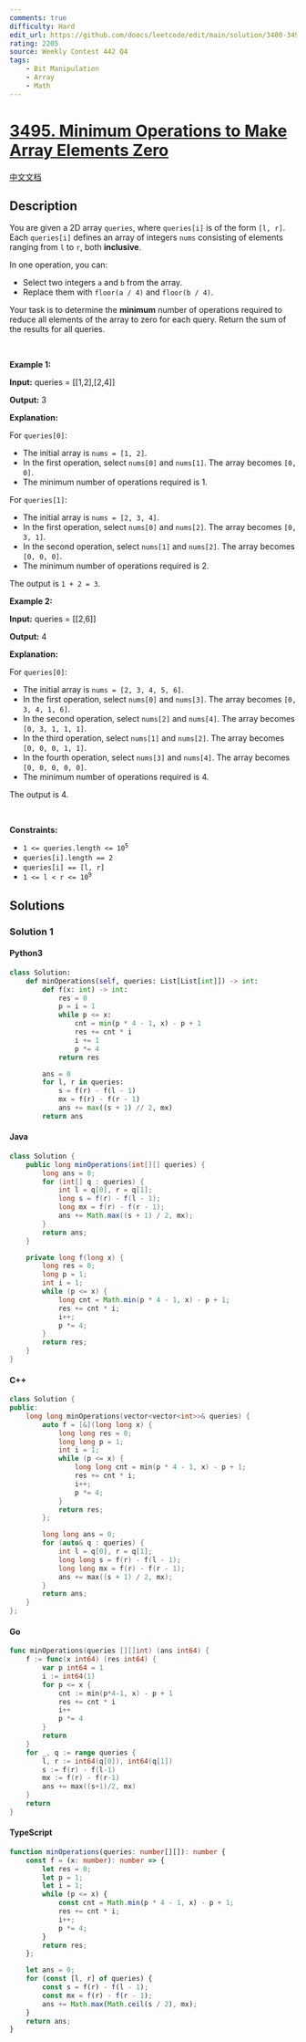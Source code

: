 ```yaml
---
comments: true
difficulty: Hard
edit_url: https://github.com/doocs/leetcode/edit/main/solution/3400-3499/3495.Minimum%20Operations%20to%20Make%20Array%20Elements%20Zero/README_EN.md
rating: 2205
source: Weekly Contest 442 Q4
tags:
    - Bit Manipulation
    - Array
    - Math
---
```


<!-- problem:start -->

# [3495. Minimum Operations to Make Array Elements Zero](https://leetcode.com/problems/minimum-operations-to-make-array-elements-zero)

[中文文档](/solution/3400-3499/3495.Minimum%20Operations%20to%20Make%20Array%20Elements%20Zero/README.md)

## Description

<!-- description:start -->

<p>You are given a 2D array <code>queries</code>, where <code>queries[i]</code> is of the form <code>[l, r]</code>. Each <code>queries[i]</code> defines an array of integers <code>nums</code> consisting of elements ranging from <code>l</code> to <code>r</code>, both <strong>inclusive</strong>.</p>

<p>In one operation, you can:</p>

<ul>
	<li>Select two integers <code>a</code> and <code>b</code> from the array.</li>
	<li>Replace them with <code>floor(a / 4)</code> and <code>floor(b / 4)</code>.</li>
</ul>

<p>Your task is to determine the <strong>minimum</strong> number of operations required to reduce all elements of the array to zero for each query. Return the sum of the results for all queries.</p>

<p>&nbsp;</p>
<p><strong class="example">Example 1:</strong></p>

<div class="example-block">
<p><strong>Input:</strong> <span class="example-io">queries = [[1,2],[2,4]]</span></p>

<p><strong>Output:</strong> <span class="example-io">3</span></p>

<p><strong>Explanation:</strong></p>

<p>For <code>queries[0]</code>:</p>

<ul>
	<li>The initial array is <code>nums = [1, 2]</code>.</li>
	<li>In the first operation, select <code>nums[0]</code> and <code>nums[1]</code>. The array becomes <code>[0, 0]</code>.</li>
	<li>The minimum number of operations required is 1.</li>
</ul>

<p>For <code>queries[1]</code>:</p>

<ul>
	<li>The initial array is <code>nums = [2, 3, 4]</code>.</li>
	<li>In the first operation, select <code>nums[0]</code> and <code>nums[2]</code>. The array becomes <code>[0, 3, 1]</code>.</li>
	<li>In the second operation, select <code>nums[1]</code> and <code>nums[2]</code>. The array becomes <code>[0, 0, 0]</code>.</li>
	<li>The minimum number of operations required is 2.</li>
</ul>

<p>The output is <code>1 + 2 = 3</code>.</p>
</div>

<p><strong class="example">Example 2:</strong></p>

<div class="example-block">
<p><strong>Input:</strong> <span class="example-io">queries = [[2,6]]</span></p>

<p><strong>Output:</strong> <span class="example-io">4</span></p>

<p><strong>Explanation:</strong></p>

<p>For <code>queries[0]</code>:</p>

<ul>
	<li>The initial array is <code>nums = [2, 3, 4, 5, 6]</code>.</li>
	<li>In the first operation, select <code>nums[0]</code> and <code>nums[3]</code>. The array becomes <code>[0, 3, 4, 1, 6]</code>.</li>
	<li>In the second operation, select <code>nums[2]</code> and <code>nums[4]</code>. The array becomes <code>[0, 3, 1, 1, 1]</code>.</li>
	<li>In the third operation, select <code>nums[1]</code> and <code>nums[2]</code>. The array becomes <code>[0, 0, 0, 1, 1]</code>.</li>
	<li>In the fourth operation, select <code>nums[3]</code> and <code>nums[4]</code>. The array becomes <code>[0, 0, 0, 0, 0]</code>.</li>
	<li>The minimum number of operations required is 4.</li>
</ul>

<p>The output is 4.</p>
</div>

<p>&nbsp;</p>
<p><strong>Constraints:</strong></p>

<ul>
	<li><code>1 &lt;= queries.length &lt;= 10<sup>5</sup></code></li>
	<li><code>queries[i].length == 2</code></li>
	<li><code>queries[i] == [l, r]</code></li>
	<li><code>1 &lt;= l &lt; r &lt;= 10<sup>9</sup></code></li>
</ul>

<!-- description:end -->

## Solutions

<!-- solution:start -->

### Solution 1

<!-- tabs:start -->

#### Python3

```python
class Solution:
    def minOperations(self, queries: List[List[int]]) -> int:
        def f(x: int) -> int:
            res = 0
            p = i = 1
            while p <= x:
                cnt = min(p * 4 - 1, x) - p + 1
                res += cnt * i
                i += 1
                p *= 4
            return res

        ans = 0
        for l, r in queries:
            s = f(r) - f(l - 1)
            mx = f(r) - f(r - 1)
            ans += max((s + 1) // 2, mx)
        return ans
```

#### Java

```java
class Solution {
    public long minOperations(int[][] queries) {
        long ans = 0;
        for (int[] q : queries) {
            int l = q[0], r = q[1];
            long s = f(r) - f(l - 1);
            long mx = f(r) - f(r - 1);
            ans += Math.max((s + 1) / 2, mx);
        }
        return ans;
    }

    private long f(long x) {
        long res = 0;
        long p = 1;
        int i = 1;
        while (p <= x) {
            long cnt = Math.min(p * 4 - 1, x) - p + 1;
            res += cnt * i;
            i++;
            p *= 4;
        }
        return res;
    }
}
```

#### C++

```cpp
class Solution {
public:
    long long minOperations(vector<vector<int>>& queries) {
        auto f = [&](long long x) {
            long long res = 0;
            long long p = 1;
            int i = 1;
            while (p <= x) {
                long long cnt = min(p * 4 - 1, x) - p + 1;
                res += cnt * i;
                i++;
                p *= 4;
            }
            return res;
        };

        long long ans = 0;
        for (auto& q : queries) {
            int l = q[0], r = q[1];
            long long s = f(r) - f(l - 1);
            long long mx = f(r) - f(r - 1);
            ans += max((s + 1) / 2, mx);
        }
        return ans;
    }
};
```

#### Go

```go
func minOperations(queries [][]int) (ans int64) {
	f := func(x int64) (res int64) {
		var p int64 = 1
		i := int64(1)
		for p <= x {
			cnt := min(p*4-1, x) - p + 1
			res += cnt * i
			i++
			p *= 4
		}
		return
	}
	for _, q := range queries {
		l, r := int64(q[0]), int64(q[1])
		s := f(r) - f(l-1)
		mx := f(r) - f(r-1)
		ans += max((s+1)/2, mx)
	}
	return
}
```

#### TypeScript

```ts
function minOperations(queries: number[][]): number {
    const f = (x: number): number => {
        let res = 0;
        let p = 1;
        let i = 1;
        while (p <= x) {
            const cnt = Math.min(p * 4 - 1, x) - p + 1;
            res += cnt * i;
            i++;
            p *= 4;
        }
        return res;
    };

    let ans = 0;
    for (const [l, r] of queries) {
        const s = f(r) - f(l - 1);
        const mx = f(r) - f(r - 1);
        ans += Math.max(Math.ceil(s / 2), mx);
    }
    return ans;
}
```

<!-- tabs:end -->

<!-- solution:end -->

<!-- problem:end -->
